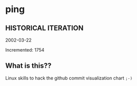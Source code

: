 # ping

## HISTORICAL ITERATION
2002-03-22

Incremented: 1754

## What is this?? 
Linux skills to hack the github commit visualization chart `;-)`
